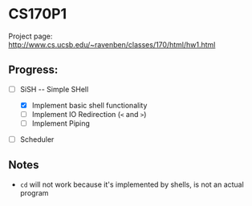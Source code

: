 # CS170P1

Project page: http://www.cs.ucsb.edu/~ravenben/classes/170/html/hw1.html

## Progress:

- [ ] SiSH -- Simple SHell
   - [x] Implement basic shell functionality
   - [ ] Implement IO Redirection (`<` and `>`)
   - [ ] Implement Piping
- [ ] Scheduler


## Notes
* `cd` will not work because it's implemented by shells, is not an actual program
